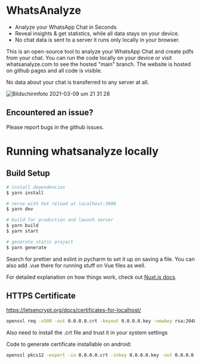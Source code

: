 # WhatsAnalyze

- Analyze your WhatsApp Chat in Seconds
- Reveal insights & get statistics, while all data stays on your device.
- No chat data is sent to a server it runs only locally in your browser.
 
This is an open-source tool to analyze your WhatsApp Chat and create pdfs from your chat. You can run the code locally on your device or visit whatsanalyze.com to see the hosted "main" branch. The website is hosted on github pages and all code is visible. 

No data about your chat is transferred to any server at all.

![Bildschirmfoto 2021-03-09 um 21 31 28](https://user-images.githubusercontent.com/32100482/110533954-d192e880-811e-11eb-9a0f-ba630014f350.png)

## Encountered an issue?

Please report bugs in the github issues.

# Running whatsanalyze locally

## Build Setup

```bash
# install dependencies
$ yarn install

# serve with hot reload at localhost:3000
$ yarn dev

# build for production and launch server
$ yarn build
$ yarn start

# generate static project
$ yarn generate
```

Search for prettier and eslint in pycharm to set it up on saving a file. 
You can also add .vue there for running stuff on Vue files as well.

For detailed explanation on how things work, check out [Nuxt.js docs](https://nuxtjs.org).

## HTTPS Certificate

https://letsencrypt.org/docs/certificates-for-localhost/
```bash
openssl req -x509 -out 0.0.0.0.crt -keyout 0.0.0.0.key -newkey rsa:2048 -nodes -sha256 -subj '/CN=localhost' -extensions EXT -config <( printf "[dn]\nCN=localhost\n[req]\ndistinguished_name = dn\n[EXT]\nsubjectAltName=DNS:localhost\nkeyUsage=digitalSignature\nextendedKeyUsage=serverAuth")
```
Also need to install the .crt file and trust it in your system settings

Code to generate certificate installable on android:
```bash
openssl pkcs12 -export -in 0.0.0.0.crt -inkey 0.0.0.0.key -out 0.0.0.0.p12
```
